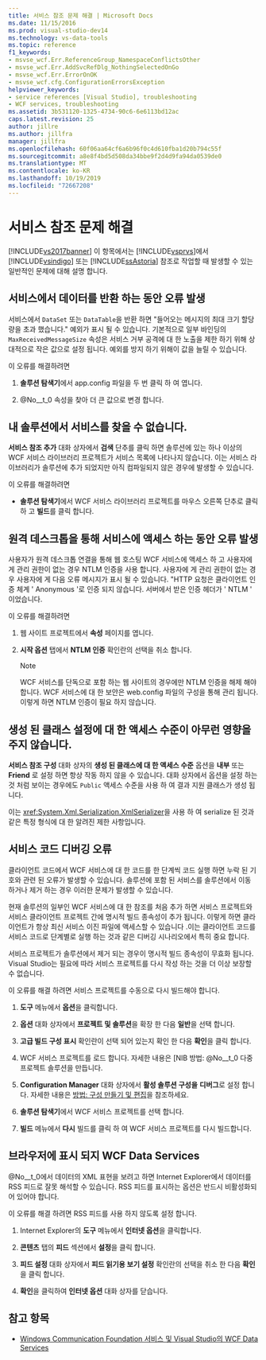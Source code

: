 ```yaml
---
title: 서비스 참조 문제 해결 | Microsoft Docs
ms.date: 11/15/2016
ms.prod: visual-studio-dev14
ms.technology: vs-data-tools
ms.topic: reference
f1_keywords:
- msvse_wcf.Err.ReferenceGroup_NamespaceConflictsOther
- msvse_wcf.Err.AddSvcRefDlg_NothingSelectedOnGo
- msvse_wcf.Err.ErrorOnOK
- msvse_wcf.cfg.ConfigurationErrorsException
helpviewer_keywords:
- service references [Visual Studio], troubleshooting
- WCF services, troubleshooting
ms.assetid: 3b531120-1325-4734-90c6-6e6113bd12ac
caps.latest.revision: 25
author: jillre
ms.author: jillfra
manager: jillfra
ms.openlocfilehash: 60f06aa64cf6a6b96f0c4d610fba1d20b794c55f
ms.sourcegitcommit: a8e8f4bd5d508da34bbe9f2d4d9fa94da0539de0
ms.translationtype: MT
ms.contentlocale: ko-KR
ms.lasthandoff: 10/19/2019
ms.locfileid: "72667208"
---
```

# <a name="troubleshooting-service-references"></a>서비스 참조 문제 해결
[!INCLUDE[vs2017banner](../includes/vs2017banner.md)]
이 항목에서는 [!INCLUDE[vsprvs](../includes/vsprvs-md.md)]에서 [!INCLUDE[vsindigo](../includes/vsindigo-md.md)] 또는 [!INCLUDE[ssAstoria](../includes/ssastoria-md.md)] 참조로 작업할 때 발생할 수 있는 일반적인 문제에 대해 설명 합니다.

## <a name="error-returning-data-from-a-service"></a>서비스에서 데이터를 반환 하는 동안 오류 발생
 서비스에서 `DataSet` 또는 `DataTable`을 반환 하면 "들어오는 메시지의 최대 크기 할당량을 초과 했습니다." 예외가 표시 될 수 있습니다. 기본적으로 일부 바인딩의 `MaxReceivedMessageSize` 속성은 서비스 거부 공격에 대 한 노출을 제한 하기 위해 상대적으로 작은 값으로 설정 됩니다. 예외를 방지 하기 위해이 값을 늘릴 수 있습니다.

 이 오류를 해결하려면

1. **솔루션 탐색기**에서 app.config 파일을 두 번 클릭 하 여 엽니다.

2. @No__t_0 속성을 찾아 더 큰 값으로 변경 합니다.

## <a name="cannot-find-a-service-in-my-solution"></a>내 솔루션에서 서비스를 찾을 수 없습니다.
 **서비스 참조 추가** 대화 상자에서 **검색** 단추를 클릭 하면 솔루션에 있는 하나 이상의 WCF 서비스 라이브러리 프로젝트가 서비스 목록에 나타나지 않습니다. 이는 서비스 라이브러리가 솔루션에 추가 되었지만 아직 컴파일되지 않은 경우에 발생할 수 있습니다.

 이 오류를 해결하려면

- **솔루션 탐색기**에서 WCF 서비스 라이브러리 프로젝트를 마우스 오른쪽 단추로 클릭 하 고 **빌드**를 클릭 합니다.

## <a name="error-accessing-a-service-over-a-remote-desktop"></a>원격 데스크톱을 통해 서비스에 액세스 하는 동안 오류 발생
 사용자가 원격 데스크톱 연결을 통해 웹 호스팅 WCF 서비스에 액세스 하 고 사용자에 게 관리 권한이 없는 경우 NTLM 인증을 사용 합니다. 사용자에 게 관리 권한이 없는 경우 사용자에 게 다음 오류 메시지가 표시 될 수 있습니다. "HTTP 요청은 클라이언트 인증 체계 ' Anonymous '로 인증 되지 않습니다. 서버에서 받은 인증 헤더가 ' NTLM ' 이었습니다.

 이 오류를 해결하려면

1. 웹 사이트 프로젝트에서 **속성** 페이지를 엽니다.

2. **시작 옵션** 탭에서 **NTLM 인증** 확인란의 선택을 취소 합니다.

    > [!NOTE]
    > WCF 서비스를 단독으로 포함 하는 웹 사이트의 경우에만 NTLM 인증을 해제 해야 합니다. WCF 서비스에 대 한 보안은 web.config 파일의 구성을 통해 관리 됩니다. 이렇게 하면 NTLM 인증이 필요 하지 않습니다.

## <a name="access-level-for-generated-classes-setting-has-no-effect"></a>생성 된 클래스 설정에 대 한 액세스 수준이 아무런 영향을 주지 않습니다.
 **서비스 참조 구성** 대화 상자의 **생성 된 클래스에 대 한 액세스 수준** 옵션을 **내부** 또는 **Friend** 로 설정 하면 항상 작동 하지 않을 수 있습니다. 대화 상자에서 옵션을 설정 하는 것 처럼 보이는 경우에도 `Public` 액세스 수준을 사용 하 여 결과 지원 클래스가 생성 됩니다.

 이는 <xref:System.Xml.Serialization.XmlSerializer>을 사용 하 여 serialize 된 것과 같은 특정 형식에 대 한 알려진 제한 사항입니다.

## <a name="error-debugging-service-code"></a>서비스 코드 디버깅 오류
 클라이언트 코드에서 WCF 서비스에 대 한 코드를 한 단계씩 코드 실행 하면 누락 된 기호와 관련 된 오류가 발생할 수 있습니다. 솔루션에 포함 된 서비스를 솔루션에서 이동 하거나 제거 하는 경우 이러한 문제가 발생할 수 있습니다.

 현재 솔루션의 일부인 WCF 서비스에 대 한 참조를 처음 추가 하면 서비스 프로젝트와 서비스 클라이언트 프로젝트 간에 명시적 빌드 종속성이 추가 됩니다. 이렇게 하면 클라이언트가 항상 최신 서비스 이진 파일에 액세스할 수 있습니다 .이는 클라이언트 코드를 서비스 코드로 단계별로 실행 하는 것과 같은 디버깅 시나리오에서 특히 중요 합니다.

 서비스 프로젝트가 솔루션에서 제거 되는 경우이 명시적 빌드 종속성이 무효화 됩니다. Visual Studio는 필요에 따라 서비스 프로젝트를 다시 작성 하는 것을 더 이상 보장할 수 없습니다.

 이 오류를 해결 하려면 서비스 프로젝트를 수동으로 다시 빌드해야 합니다.

1. **도구** 메뉴에서 **옵션**을 클릭합니다.

2. **옵션** 대화 상자에서 **프로젝트 및 솔루션**을 확장 한 다음 **일반**을 선택 합니다.

3. **고급 빌드 구성 표시** 확인란이 선택 되어 있는지 확인 한 다음 **확인**을 클릭 합니다.

4. WCF 서비스 프로젝트를 로드 합니다. 자세한 내용은 [NIB 방법: @No__t_0 다중 프로젝트 솔루션을 만듭니다.

5. **Configuration Manager** 대화 상자에서 **활성 솔루션 구성을** **디버그**로 설정 합니다. 자세한 내용은 [방법: 구성 만들기 및 편집](../ide/how-to-create-and-edit-configurations.md)을 참조하세요.

6. **솔루션 탐색기**에서 WCF 서비스 프로젝트를 선택 합니다.

7. **빌드** 메뉴에서 **다시** 빌드를 클릭 하 여 WCF 서비스 프로젝트를 다시 빌드합니다.

## <a name="wcf-data-services-do-not-display-in-the-browser"></a>브라우저에 표시 되지 WCF Data Services
 @No__t_0에서 데이터의 XML 표현을 보려고 하면 Internet Explorer에서 데이터를 RSS 피드로 잘못 해석할 수 있습니다. RSS 피드를 표시하는 옵션은 반드시 비활성화되어 있어야 합니다.

 이 오류를 해결 하려면 RSS 피드를 사용 하지 않도록 설정 합니다.

1. Internet Explorer의 **도구** 메뉴에서 **인터넷 옵션**을 클릭합니다.

2. **콘텐츠** 탭의 **피드** 섹션에서 **설정**을 클릭 합니다.

3. **피드 설정** 대화 상자에서 **피드 읽기용 보기 설정** 확인란의 선택을 취소 한 다음 **확인**을 클릭 합니다.

4. **확인**을 클릭하여 **인터넷 옵션** 대화 상자를 닫습니다.

## <a name="see-also"></a>참고 항목

- [Windows Communication Foundation 서비스 및 Visual Studio의 WCF Data Services](../data-tools/windows-communication-foundation-services-and-wcf-data-services-in-visual-studio.md)